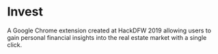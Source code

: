 # Invest
A Google Chrome extension created at HackDFW 2019 allowing users to gain personal financial insights into the real estate market with a single click. 
